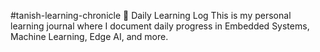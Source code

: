 #tanish-learning-chronicle
🌱 Daily Learning Log
This is my personal learning journal where I document daily progress in Embedded Systems, Machine Learning, Edge AI, and more.
